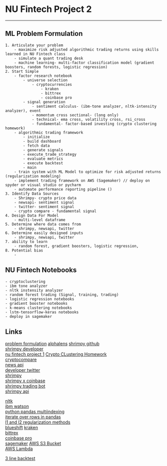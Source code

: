 # NU Fintech Project 2
--- 

## ML Problem Formulation

    1. Articulate your problem
        - maximize risk adjusted algorithmic trading returns using skills learned in NU Fintech class
        - simulate a quant trading desk
        - machine learning- multi-factor classification model (gradient boosters, random forests, logistic regression)
    2. Start Simple
        - factor research notebook 
            - universe selection
                - cryptocurrencies
                    - kraken
                    - bittrex
                    - coinbase pro
            - signal generation
                - sentiment calculus- (ibm-tone analyzer, nltk-intensity analyzer), event 
                - momentum cross sectional- (long only)
                - technical- ema cross, volatility cross, rsi_cross
                - fundamental- factor-based investing (crypto clustering homework)
        - algorithmic trading framework
            - initialize
            - build dashboard
            - fetch data
            - generate signals
            - execute_trade_strategy
            - evaluate metrics
            - execute backtest
            - main
        - train system with ML Model to optimize for risk adjusted returns (regularization modeling)
        - implement trading framework on AWS (Sagemaker) // deploy on spyder or visual studio or pycharm
        - automate performance reporting pipeline ()
    3. Identify Data Sources
        - Shrimpy- crypto price data
        - newsapi- sentiment signal
        - twitter- sentiment signal
        - crypto compare - fundamental signal
    4. Design Data For Model
        - multi-level dataframe
    5. Determine where data comes from
        - shrimpy, newsapi, twitter
    6. Determine easily designed inputs
        - shrimpy, newsapi, twitter
    7. ability to learn
        - random forest, gradient boosters, logistic regression, 
    8. Potential bias
        - 
    
## NU Fintech Notebooks
    - cryptoclustering
    - ibm tone analyzer
    - nltk instensity analyzer
    - random forest trading (Signal, training, trading)
    - logistic regression notebooks
    - gradient booster notebooks
    - k-means clustering notebooks
    - lstm-tensorflow-keras notebooks
    - deploy in sagemaker


## Links
[problem formulation](https://developers.google.com/machine-learning/problem-framing/formulate)
[alphalens](https://www.quantopian.com/docs/api-reference/alphalens-api-reference#alphalens.utils.get_clean_factor_and_forward_returns) 
[shrimpy github](https://github.com/shrimpy-dev/shrimpy-python)  
[shrimpy developer](https://developers.shrimpy.io/docs/?python#rebalancing)  
[nu fintech project 1](https://github.com/gdepalma93/quantitative_trading_system)
[Crypto CLustering Homework](https://nu.bootcampcontent.com/NU-Coding-Bootcamp/nu-chi-fin-pt-04-2020-u-c/tree/master/02-Homework/13-AWS-Lex/Instructions)  
[cryptocompare](https://www.cryptocompare.com/)  
[news api](https://newsapi.org/docs/endpoints/sources)  
[developer twitter](https://developer.twitter.com/en/docs/basics/authentication/api-reference/access_token)  
[shrimpy](https://www.shrimpy.io/)  
[shrimpy x coinbase](https://blog.shrimpy.io/blog/python-scripts-for-coinbase-pro-market-data)  
[shrimpy trading bot](https://blog.shrimpy.io/blog/how-to-make-a-crypto-trading-bot-using-python)  
[shrimpy api](https://blog.shrimpy.io/blog/how-to-make-a-crypto-trading-bot-using-python)  

[nltk](https://www.nltk.org/api/nltk.sentiment.html)  
[ibm watson](https://www.ibm.com/watson/services/tone-analyzer/)  
[python pandas multiindexing](https://pandas.pydata.org/pandas-docs/stable/user_guide/advanced.html)  
[iterate over rows in pandas](https://stackoverflow.com/questions/16476924/how-to-iterate-over-rows-in-a-dataframe-in-pandas)  
[l1 and l2 regularization methods](https://towardsdatascience.com/l1-and-l2-regularization-methods-ce25e7fc831c)  
[blueshift](https://blueshift.quantinsti.com/research/strategies/3a32abeec97fa9cd5b7ee4f038d208d8/edit) 
[kraken](https://www.kraken.com/)  
[bittrex](https://bittrex.com)  
[coinbase pro](https://pro.coinbase.com/)  
[sagemaker](https://aws.amazon.com/sagemaker/)
[AWS S3 Bucket](https://aws.amazon.com/s3/)  
[AWS Lambda](https://aws.amazon.com/lambda/)  




[3 line backtest](https://towardsdatascience.com/backtest-your-trading-strategy-with-only-3-lines-of-python-3859b4a4ab44)  
